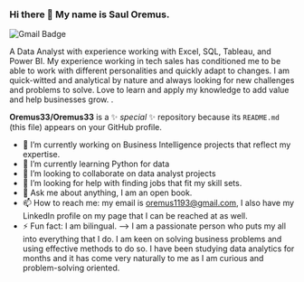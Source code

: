 ### Hi there 👋 My name is Saul Oremus. 
![Gmail Badge](https://img.shields.io/badge/-oremus1193@gmail.com-D14836?style=for-the-badge&logo=gmail&logoColor=white=mailto:oremus1193@gmail.com)

A Data Analyst with experience working with Excel, SQL, Tableau, and Power BI. My experience working in tech sales has conditioned me to be able to work with different personalities and quickly adapt to changes.  I am quick-witted and analytical by nature and always looking for new challenges and problems to solve. Love to learn and apply my knowledge to add value and help businesses grow. .



**Oremus33/Oremus33** is a ✨ _special_ ✨ repository because its `README.md` (this file) appears on your GitHub profile.


- 🔭 I’m currently working on Business Intelligence projects that reflect my expertise. 
- 🌱 I’m currently learning Python for data
- 👯 I’m looking to collaborate on data analyst projects 
- 🤔 I’m looking for help with finding jobs that fit my skill sets. 
- 💬 Ask me about anything, I am an open book. 
- 📫 How to reach me: my email is oremus1193@gmail.com, I also have my LinkedIn profile on my page that I can be reached at as well. 
- ⚡ Fun fact: I am bilingual. 
--> I am a passionate person who puts my all into everything that I do. I am keen on solving business problems and using effective methods to do so.  I have been studying data analytics for months and it has come very naturally to me as I am curious and problem-solving oriented. 

